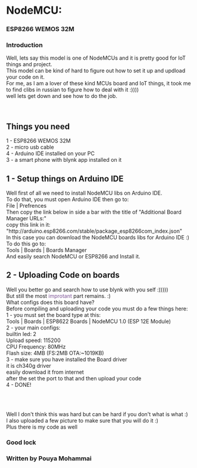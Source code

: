 # NodeMCU:
### ESP8266 WEMOS 32M

<p>
<h3>Introduction</h3>  
Well, lets say this model is one of NodeMCUs and it is pretty good for IoT things and project.<br>
This model can be kind of hard to figure out how to set it up and updload your code on it.<br>
For me, as I am a lover of these kind MCUs board and IoT things, it took me to find clibs in russian 
to figure how to deal with it :))))<br>
well lets get down and see how to do the job.<br>
</p>
<br>

## Things you need
<p>
1 - ESP8266 WEMOS 32M <br>
2 - micro usb cable <br>
4 - Arduino IDE installed on your PC <br>
3 - a smart phone with blynk app installed on it <br>
</p>

## 1 - Setup things on Arduino IDE
<p>
Well first of all we need to install NodeMCU libs on Arduino IDE. <br>
To do that, you must open Arduino IDE then go to:<br>
File | Prefrences <br>
Then copy the link below in side a bar with the title of "Additional Board Manager URLs:"<br>
copy this link in it: "http://arduino.esp8266.com/stable/package_esp8266com_index.json" <br>
In this case you can download the NodeMCU boards libs for Arduino IDE :) <br>
To do this go to:  <br>
  Tools | Boards | Boards Manager <br>
And easily search NodeMCU or ESP8266 and Install it.
</p>

## 2 - Uploading Code on boards
<p>
Well you better go and search how to use blynk with you self :)))))<br>
But still the most <span style="color:rgb(125, 82, 150)">improtant</span> part remains. :) <br>
What configs does this board have? <br>
Before compiling and uploading your code you must do a few things here: <br>
1 - you must set the board type at this:<br>
  Tools | Boards | ESP8622 Boards | NodeMCU 1.0 (ESP 12E Module) <br>
2 - your main configs:<br>
  builtin led: 2<br>
  Upload speed: 115200 <br>
  CPU Frequency: 80MHz<br>
  Flash size: 4MB (FS:2MB OTA:~1019KB) <br>
3 - make sure you have installed the Board driver<br>
  it is ch340g driver <br>
  easily download it from internet <br>
  after the set the port to that and then upload your code <br>
 4 - DONE!
</p>
<br>
<br>

Well I don't think this was hard but can be hard if you don't what is what :)<br>
I also uploaded a few picture to make sure that you will do it :)<br>
Plus there is my code as well<br>

### Good lock
### Written by Pouya Mohammai

